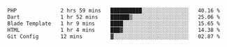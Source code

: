 <!--START_SECTION:waka-->

```txt
PHP              2 hrs 59 mins   ██████████░░░░░░░░░░░░░░░   40.16 %
Dart             1 hr 52 mins    ██████▒░░░░░░░░░░░░░░░░░░   25.06 %
Blade Template   1 hr 9 mins     ████░░░░░░░░░░░░░░░░░░░░░   15.65 %
HTML             1 hr 4 mins     ███▓░░░░░░░░░░░░░░░░░░░░░   14.38 %
Git Config       12 mins         ▓░░░░░░░░░░░░░░░░░░░░░░░░   02.87 %
```

<!--END_SECTION:waka-->
